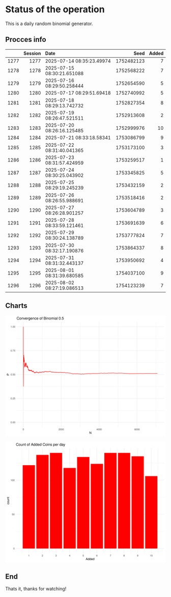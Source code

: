 # Status of the operation
  
  This is a daily random binomial generator.
  
## Procces info

|     | Session|Date                       |       Seed| Added|
|:----|-------:|:--------------------------|----------:|-----:|
|1277 |    1277|2025-07-14 08:35:23.49974  | 1752482123|     7|
|1278 |    1278|2025-07-15 08:30:21.651088 | 1752568222|     7|
|1279 |    1279|2025-07-16 08:29:50.258444 | 1752654590|     5|
|1280 |    1280|2025-07-17 08:29:51.69418  | 1752740992|     5|
|1281 |    1281|2025-07-18 08:29:13.742732 | 1752827354|     8|
|1282 |    1282|2025-07-19 08:26:47.521511 | 1752913608|     2|
|1283 |    1283|2025-07-20 08:26:16.125485 | 1752999976|    10|
|1284 |    1284|2025-07-21 08:33:18.58341  | 1753086799|     9|
|1285 |    1285|2025-07-22 08:31:40.041365 | 1753173100|     3|
|1286 |    1286|2025-07-23 08:31:57.424959 | 1753259517|     1|
|1287 |    1287|2025-07-24 08:30:25.043902 | 1753345825|     5|
|1288 |    1288|2025-07-25 08:29:19.245239 | 1753432159|     2|
|1289 |    1289|2025-07-26 08:26:55.988691 | 1753518416|     2|
|1290 |    1290|2025-07-27 08:26:28.901257 | 1753604789|     3|
|1291 |    1291|2025-07-28 08:33:59.121461 | 1753691639|     6|
|1292 |    1292|2025-07-29 08:30:24.138789 | 1753777824|     7|
|1293 |    1293|2025-07-30 08:32:17.190876 | 1753864337|     8|
|1294 |    1294|2025-07-31 08:31:32.443137 | 1753950692|     4|
|1295 |    1295|2025-08-01 08:31:39.680585 | 1754037100|     9|
|1296 |    1296|2025-08-02 08:27:19.086513 | 1754123239|     7|

## Charts 

![](charts/plot1.png)

![](charts/plot2.png)

## End

Thats it, thanks for watching!
